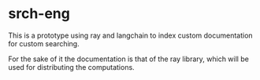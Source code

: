 # srch-eng


This is a prototype using ray and langchain to index custom documentation for custom searching.

For the sake of it the documentation is that of the ray library, which will be used for distributing the computations.

